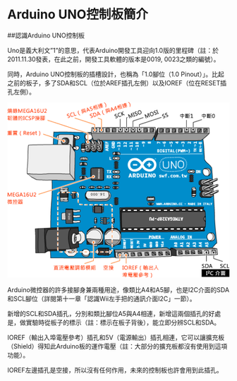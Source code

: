# Arduino UNO控制板簡介

##認識Arduino UNO控制板

Uno是義大利文”1”的意思，代表Arduino開發工具迎向1.0版的里程碑（註：於2011.11.30發表，在此之前，開發工具軟體的版本是0019, 0023之類的編號）。

同時，Arduino UNO控制板的插槽設計，也稱為「1.0腳位（1.0 Pinout）」。比起之前的板子，多了SDA和SCL（位於AREF插孔左側）以及IOREF（位在RESET插孔左側）。



![](./images/uno.png)



Arduino微控器的許多接腳身兼兩種用途，像類比A4和A5腳，也是I2C介面的SDA和SCL腳位（詳閱第十一章「認識Wii左手把的通訊介面I2C」一節）。

新增的SCL和SDA插孔，分別和類比腳位A5與A4相連，新增這兩個插孔的好處是，做實驗時從板子的標示（註：標示在板子背後），能立即分辨SCL和SDA。

IOREF（輸出入埠電壓參考）插孔和5V（電源輸出）插孔相連，它可以讓擴充板（Shield）得知此Arduino板的運作電壓（註：大部分的擴充板都沒有使用到這項功能）。

IOREF左邊插孔是空接，所以沒有任何作用，未來的控制板也許會用到此插孔。
